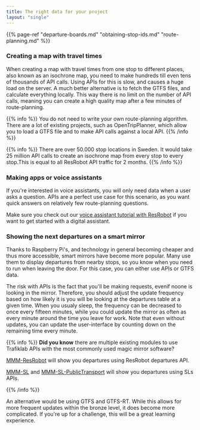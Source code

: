 ```yaml
---
title: The right data for your project
layout: "single"
---
```


{{% page-ref "departure-boards.md" "obtaining-stop-ids.md" "route-planning.md" %}}

### Creating a map with travel times

When creating a map with travel times from one stop to different places, also known as an isochrone map, you need to
make hundreds till even tens of thousands of API calls. Using APIs for this is slow, and causes a huge load on the
server. A much better alternative is to fetch the GTFS files, and calculate everything locally. This way there is no
limit on the number of API calls, meaning you can create a high quality map after a few minutes of route-planning.

{{% info %}} You do not need to write your own route-planning algorithm. There are a lot of existing projects, such as
OpenTripPlanner, which allow you to load a GTFS file and to make API calls against a local API. {{% /info %}}

{{% info %}} There are over 50.000 stop locations in Sweden. It would take 25 million API calls to create an isochrone
map from every stop to every stop.This is equal to all ResRobot API traffic for 2 months. {{% /info %}}

### Making apps or voice assistants

If you're interested in voice assistants, you will only need data when a user asks a question. APIs are a perfect use
case for this scenario, as you want quick answers on relatively few route-planning questions.

Make sure you check out our [voice assistant tutorial with ResRobot](/docs/example-solutions/voice-assistant) if you
want to get started with a digital assistant.

### Showing the next departures on a smart mirror

Thanks to Raspberry Pi's, and technology in general becoming cheaper and thus more accessible, smart mirrors have become
more popular. Many use them to display departures from nearby stops, so you know when you need to run when leaving the
door. For this case, you can either use APIs or GTFS data.

The risk with APIs is the fact that you'll be making requests, evenif noone is looking in the mirror. Therefore, you
should adjust the update frequency based on how likely it is you will be looking at the departures table at a given
time. When you usualy sleep, the frequency can be decreased to once every fifteen minutes, while you could update the
mirror as often as every minute around the time you leave for work. Note that even without updates, you can update the
user-interface by counting down on the remaining time every minute.

{{% info %}}
**Did you know** there are multiple existing modules to use Trafiklab APIs with the most commonly used magic mirror
software?

[MMM-ResRobot](https://github.com/Alvinger/MMM-ResRobot) will show you departures using ResRobot departures API.

[MMM-SL](https://github.com/teppos/MMM-SL)
and [MMM-SL-PublicTransport](https://github.com/boghammar/MMM-SL-PublicTransport) will show you departures using SLs
APIs.

{{% /info %}}

An alternative would be using GTFS and GTFS-RT. While this allows for more frequent updates within the bronze level, it
does become more complicated. If you're up for a challenge, this will be a great learning experience.


<!-- 

### Creating your own route-planner algorithm

### Tracking delays

### Showing the actual position of a bus, train, ...

-->